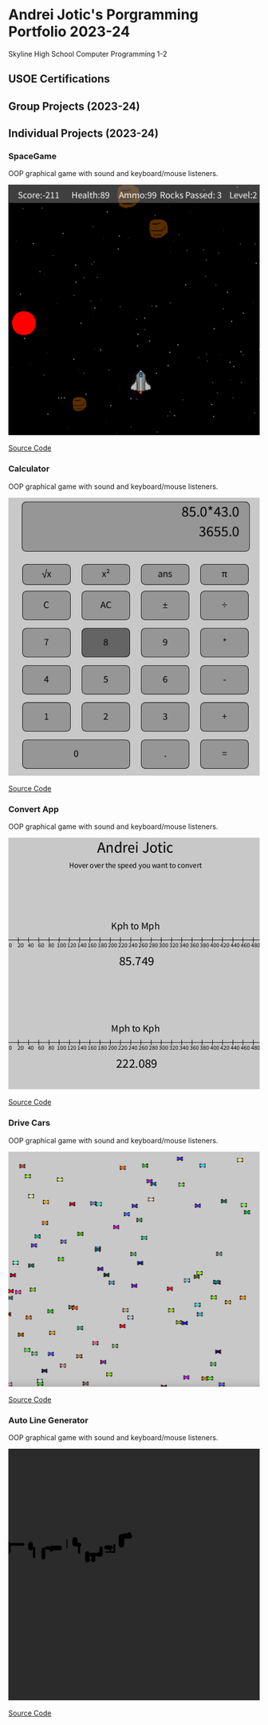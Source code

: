 # Andrei Jotic's Porgramming Portfolio 2023-24
Skyline High School Computer Programming 1-2

## USOE Certifications

## Group Projects (2023-24)

## Individual Projects (2023-24)

### SpaceGame
OOP graphical game with sound and keyboard/mouse listeners.

![Gameplay](https://github.com/Andreijotic/programmingportfolio/blob/main/images/sg1.png?raw=true)

[Source Code](https://github.com/Andreijotic/programmingportfolio/blob/main/src/SpaceGame%205.zip)

### Calculator
OOP graphical game with sound and keyboard/mouse listeners.

![Gameplay](https://github.com/Andreijotic/programmingportfolio/blob/main/images/calc1.png?raw=true)

[Source Code](https://github.com/Andreijotic/programmingportfolio/blob/main/src/Calculator%202.zip)

### Convert App
OOP graphical game with sound and keyboard/mouse listeners.

![Gameplay](https://github.com/Andreijotic/programmingportfolio/blob/main/images/convert1.png?raw=true)

[Source Code](https://github.com/Andreijotic/programmingportfolio/blob/main/src/ConversionApp.zip)

### Drive Cars
OOP graphical game with sound and keyboard/mouse listeners.

![Gameplay](https://github.com/Andreijotic/programmingportfolio/blob/main/images/drivecars1.png?raw=true)

[Source Code](https://github.com/Andreijotic/programmingportfolio/blob/main/src/DriveCars.zip)

### Auto Line Generator
OOP graphical game with sound and keyboard/mouse listeners.

![Gameplay](https://github.com/Andreijotic/programmingportfolio/blob/main/images/lines1.png?raw=true)

[Source Code](https://github.com/Andreijotic/programmingportfolio/blob/main/src/Points_to_draw_lines.zip)


